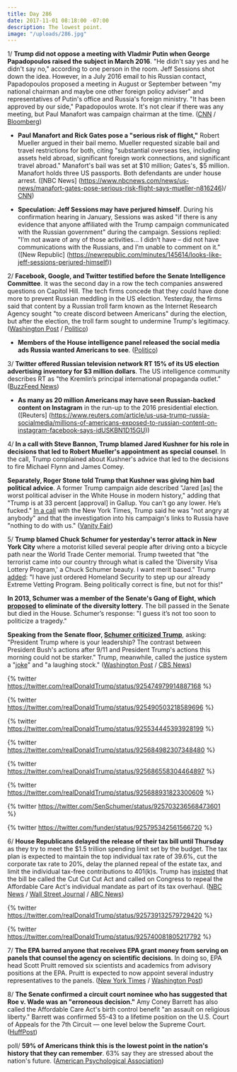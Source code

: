 ```yaml
---
title: Day 286
date: 2017-11-01 08:18:00 -07:00
description: The lowest point.
image: "/uploads/286.jpg"
---
```


1/ **Trump did not oppose a meeting with Vladmir Putin when George Papadopoulos raised the subject in March 2016**. "He didn't say yes and he didn't say no," according to one person in the room. Jeff Sessions shot down the idea. However, in a July 2016 email to his Russian contact, Papadopoulos proposed a meeting in August or September between "my national chairman and maybe one other foreign policy adviser" and representatives of Putin's office and Russia's foreign ministry. "It has been approved by our side," Papadopoulos wrote. It's not clear if there was any meeting, but Paul Manafort was campaign chairman at the time. ([CNN](http://www.cnn.com/2017/11/01/politics/trump-putin-meeting/) / [Bloomberg](https://www.bloomberg.com/news/articles/2017-10-31/papadopoulos-claimed-trump-campaign-approved-russia-meeting))

* **Paul Manafort and Rick Gates pose a "serious risk of flight,"** Robert Mueller argued in their bail memo. Mueller requested sizable bail and travel restrictions for both, citing "substantial overseas ties, including assets held abroad, significant foreign work connections, and significant travel abroad." Manafort's bail was set at $10 million; Gates's, $5 million. Manafort holds three US passports. Both defendants are under house arrest. ([NBC News] (https://www.nbcnews.com/news/us-news/manafort-gates-pose-serious-risk-flight-says-mueller-n816246)/ [CNN](http://www.cnn.com/2017/10/31/politics/manafort-3-passports/index.html))

* **Speculation: Jeff Sessions may have perjured himself**. During his confirmation hearing in January, Sessions was asked "if there is any evidence that anyone affiliated with the Trump campaign communicated with the Russian government" during the campaign. Sessions replied: "I’m not aware of any of those activities... I didn’t have – did not have communications with the Russians, and I’m unable to comment on it." ([New Republic] (https://newrepublic.com/minutes/145614/looks-like-jeff-sessions-perjured-himself))

2/ **Facebook, Google, and Twitter testified before the Senate Intelligence Committee**. It was the second day in a row the tech companies answered questions on Capitol Hill. The tech firms concede that they could have done more to prevent Russian meddling in the US election. Yesterday, the firms said that content by a Russian troll farm known as the Internet Research Agency sought "to create discord between Americans" during the election, but after the election, the troll farm sought to undermine Trump's legitimacy. ([Washington Post](https://www.washingtonpost.com/news/the-fix/wp/2017/11/01/four-takeaways-from-the-senate-intelligence-hearing-with-facebook-twitter-and-google/) / [Politico](https://www.politico.com/story/2017/10/31/facebook-twitter-post-election-russian-meddling-sought-to-undermine-trump-244380))

* **Members of the House intelligence panel released the social media ads Russia wanted Americans to see**. ([Politico](https://www.politico.com/story/2017/11/01/social-media-ads-russia-wanted-americans-to-see-244423))

3/ **Twitter offered Russian television network RT 15% of its US election advertising inventory for $3 million dollars**. The US intelligence community describes RT as "the Kremlin’s principal international propaganda outlet." ([BuzzFeed News](https://www.buzzfeed.com/alexkantrowitz/twitter-offered-rt-15-of-its-total-share-of-us-elections?utm_term=.vbA5QLPx4#.uu12Jx5o9))

* **As many as 20 million Americans may have seen Russian-backed content on Instagram** in the run-up to the 2016 presidential election. ([Reuters] (https://www.reuters.com/article/us-usa-trump-russia-socialmedia/millions-of-americans-exposed-to-russian-content-on-instagram-facebook-says-idUSKBN1D15GU))

4/ **In a call with Steve Bannon, Trump blamed Jared Kushner for his role in decisions that led to Robert Mueller's appointment as special counsel**. In the call, Trump  complained about Kushner's advice that led to the decisions to fire Michael Flynn and James Comey.

**Separately, Roger Stone told Trump that Kushner was giving him bad political advice**. A former Trump campaign aide described "Jared \[as\] the worst political adviser in the White House in modern history," adding that "Trump is at 33 percent \[approval\] in Gallup. You can’t go any lower. He’s fucked." [In a call](https://www.nytimes.com/2017/11/01/us/politics/trump-russia-charges.html) with the New York Times, Trump said he was "not angry at anybody" and that the investigation into his campaign's links to Russia have "nothing to do with us." ([Vanity Fair](https://www.vanityfair.com/news/2017/11/the-west-wing-trump-is-apoplectic-as-allies-fear-impeachment))

5/ **Trump blamed Chuck Schumer for yesterday's terror attack in New York City** where a motorist killed several people after driving onto a bicycle path near the World Trade Center memorial. Trump tweeted that "the terrorist came into our country through what is called the 'Diversity Visa Lottery Program,' a Chuck Schumer beauty. I want merit based." Trump [added](https://www.axios.com/trump-extreme-vetting-nyc-terror-2504826608.html): "I have just ordered Homeland Security to step up our already Extreme Vetting Program. Being politically correct is fine, but not for this!"

**In 2013, Schumer was a member of the Senate's Gang of Eight, which [proposed](https://www.washingtonpost.com/news/the-fix/wp/2017/11/01/trump-is-getting-his-counterterrorism-talking-points-from-fox-friends/) to eliminate of the diversity lottery**. The bill passed in the Senate but died in the House. Schumer’s response: "I guess it’s not too soon to politicize a tragedy."

**Speaking from the Senate floor, [Schumer criticized Trump](http://thehill.com/blogs/floor-action/senate/358188-schumer-knocks-trump-over-terror-attack-where-is-your-leadership)**, asking: "President Trump where is your leadership? The contrast between President Bush's actions after 9/11 and President Trump's actions this morning could not be starker." Trump, meanwhile, called the justice system a "[joke](http://www.cnn.com/2017/11/01/politics/trump-justice-laughing-stock/index.html)" and "a laughing stock." ([Washington Post](https://www.washingtonpost.com/news/morning-mix/wp/2017/11/01/extreme-right-gins-up-a-culprit-for-n-y-terror-attack-chuck-schumer/) / [CBS News](https://www.cbsnews.com/news/new-york-city-attack-trump-response/))

{% twitter https://twitter.com/realDonaldTrump/status/925474979914887168 %}

{% twitter https://twitter.com/realDonaldTrump/status/925490503218589696 %}

{% twitter https://twitter.com/realDonaldTrump/status/925534445393928199 %}

{% twitter https://twitter.com/realDonaldTrump/status/925684982307348480 %}

{% twitter https://twitter.com/realDonaldTrump/status/925686558304464897 %}

{% twitter https://twitter.com/realDonaldTrump/status/925688931823300609 %}

{% twitter https://twitter.com/SenSchumer/status/925703236568473601 %}

{% twitter https://twitter.com/funder/status/925795342561566720 %}

6/ **House Republicans delayed the release of their tax bill until Thursday** as they try to meet the $1.5 trillion spending limit set by the budget. The tax plan is expected to maintain the top individual tax rate of 39.6%, cut the corporate tax rate to 20%, delay the planned repeal of the estate tax, and limit the individual tax-free contributions to 401(k)s. Trump has [insisted](http://abcnews.go.com/Politics/trump-hill-leaders-disagree-upcoming-tax-reform-bill/story?id=50863220) that the bill be called the Cut Cut Cut Act and called on Congress to repeal the Affordable Care Act's individual mandate as part of its tax overhaul. ([NBC News](https://www.nbcnews.com/politics/congress/house-gop-will-delay-releasing-tax-bill-sources-say-n816251) / [Wall Street Journal](https://www.wsj.com/articles/house-tax-plan-to-delay-estate-tax-repeal-set-corporate-rate-at-20-1509485696) / [ABC News](http://abcnews.go.com/Politics/house-tax-plan-lowers-caps-401k-cuts-state/story?id=50861872))

{% twitter https://twitter.com/realDonaldTrump/status/925739132579729420 %}

{% twitter https://twitter.com/realDonaldTrump/status/925740081805217792 %}

7/ **The EPA barred anyone that receives EPA grant money from serving on panels that counsel the agency on scientific decisions**. In doing so, EPA head Scott Pruitt removed six scientists and academics from advisory positions at the EPA. Pruitt is expected to now appoint several industry representatives to the panels. ([New York Times](https://www.nytimes.com/2017/10/31/climate/pruitt-epa-science-advisory-boards.html) / [Washington Post](https://www.washingtonpost.com/national/health-science/scott-pruitt-blocks-scientists-with-epa-funding-from-serving-as-agency-advisers/2017/10/31/959d91ac-be5a-11e7-959c-fe2b598d8c00_story.html))

8/ **The Senate confirmed a circuit court nominee who has suggested that Roe v. Wade was an "erroneous decision."** Amy Coney Barrett has also called the Affordable Care Act's birth control benefit "an assault on religious liberty." Barrett was confirmed 55-43 to a lifetime position on the U.S. Court of Appeals for the 7th Circuit — one level below the Supreme Court. ([HuffPost](https://www.huffingtonpost.com/entry/amy-coney-barrett-abortion-rights-federal-judge_us_59f87abde4b0aec1467ac111))

poll/ **59% of Americans think this is the lowest point in the nation's history that they can remember**. 63% say they are stressed about the nation's future. ([American Psychological Association](https://www.apa.org/news/press/releases/2017/11/lowest-point.aspx))
